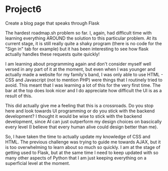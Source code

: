 # Project6
Create a blog page that speaks through Flask


The hardest roadmap.sh problem so far. I, again, had difficult time with learning everything AROUND the solution to this particular problem. At its current stage, it is still really quite a shaky program (there is no code for the "Sign in" tab for example) but it has been interesting to see how flask actually handles these requests quite quickly!

I am learning about programming again and don't consider myself well versed in any part of it at the moment, but even when I was younger and actually made a website for my family's band, I was only able to use HTML - CSS and Javascript (not to mention PHP) were things that I routinely tried to avoid. This meant that I was learning a lot of this for the very first time. The bar at the top does look nicer and I do appreciate how difficult the UI is as a result of this.

This did actually give me a feeling that this is a crossroads. Do you stop here and look towards UI programming or do you stick with the backend development? I thought it would be wise to stick with the backend development, since AI can just outperform my design choices on bascically every level (I believe that every  human alive could design better than me).

So, I have taken the time to actually update my knowledge of CSS and HTML. The previous challenge was trying to guide me towards AJAX, but it is too overwhelming to learn about so much so quickly. I am at the stage of getting used to Flask, but at the same time I need to keep updated with so many other aspects of Python that I am just keeping everything on a superficial level at the moment. 
